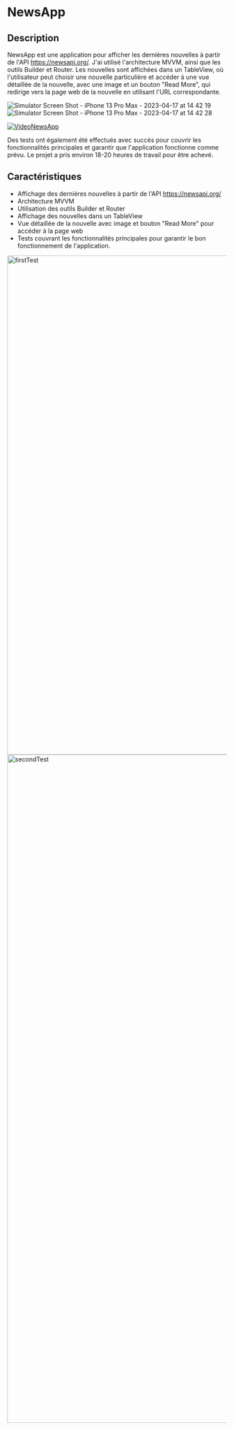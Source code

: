 # NewsApp

## Description
NewsApp est une application pour afficher les dernières nouvelles à partir de l'API https://newsapi.org/. J'ai utilisé l'architecture MVVM, ainsi que les outils Builder et Router. Les nouvelles sont affichées dans un TableView, où l'utilisateur peut choisir une nouvelle particulière et accéder à une vue détaillée de la nouvelle, avec une image et un bouton "Read More", qui redirige vers la page web de la nouvelle en utilisant l'URL correspondante.

![Simulator Screen Shot - iPhone 13 Pro Max - 2023-04-17 at 14 42 19](https://user-images.githubusercontent.com/59398652/232487515-69b2be19-579a-4a33-ad5b-d63c0cd96362.png)
![Simulator Screen Shot - iPhone 13 Pro Max - 2023-04-17 at 14 42 28](https://user-images.githubusercontent.com/59398652/232487686-16a85365-02f5-44f5-a64c-c53f82205e57.png)

[![VideoNewsApp](https://user-images.githubusercontent.com/59398652/232487515-69b2be19-579a-4a33-ad5b-d63c0cd96362.png)](https://user-images.githubusercontent.com/59398652/232487931-1f280c05-d7f4-4b8b-a527-1fac8e2d5c60.MP4
)

Des tests ont également été effectués avec succès pour couvrir les fonctionnalités principales et garantir que l'application fonctionne comme prévu. Le projet a pris environ 18-20 heures de travail pour être achevé.

## Caractéristiques
- Affichage des dernières nouvelles à partir de l'API https://newsapi.org/
- Architecture MVVM
- Utilisation des outils Builder et Router
- Affichage des nouvelles dans un TableView
- Vue détaillée de la nouvelle avec image et bouton "Read More" pour accéder à la page web
- Tests couvrant les fonctionnalités principales pour garantir le bon fonctionnement de l'application.

<img width="1142" alt="firstTest" src="https://user-images.githubusercontent.com/59398652/232482477-ad928a3e-7b13-476c-bb20-4a024d76b0cd.png">
<img width="1529" alt="secondTest" src="https://user-images.githubusercontent.com/59398652/232482525-3efc4550-32e8-401f-95bf-de2155b126ad.png">
